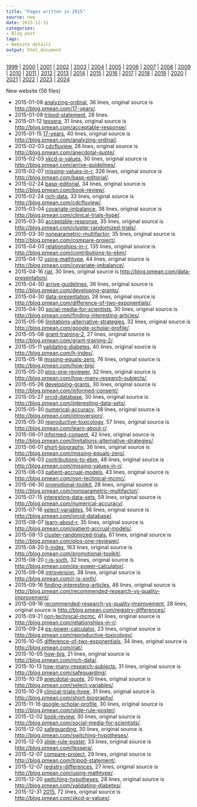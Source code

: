 ```yaml
---
title: "Pages written in 2015"
source: new
date: 2015-12-31
categories:
- Blog post
tags:
- Website details
output: html_document
---
```

 
[1999](http://new.pmean.com/1999/) | [2000](http://new.pmean.com/2000/) | [2001](http://new.pmean.com/2001/) | [2002](http://new.pmean.com/2002/) | [2003](http://new.pmean.com/2003/) | [2004](http://new.pmean.com/2004/) | [2005](http://new.pmean.com/2005/) | [2006](http://new.pmean.com/2006/) | [2007](http://new.pmean.com/2007/) | [2008](http://new.pmean.com/2008/) | [2009](http://new.pmean.com/2009/) | [2010](http://new.pmean.com/2010/) | [2011](http://new.pmean.com/2011/) | [2012](http://new.pmean.com/2012/) | [2013](http://new.pmean.com/2013/) | [2014](http://new.pmean.com/2014/) | [2015](http://new.pmean.com/2015/) | [2016](http://new.pmean.com/2016/) | [2017](http://new.pmean.com/2017/) | [2018](http://new.pmean.com/2018/) | [2019](http://new.pmean.com/2019/) | [2020](http://new.pmean.com/2020/) | [2021](http://new.pmean.com/2021/) | [2022](http://new.pmean.com/2022/) | [2023](http://new.pmean.com/2023/) | [2024](http://new.pmean.com/2024/)
 
New website (56 files)
 
+ 2015-01-08 [analyzing-ordinal](http://new.pmean.com/analyzing-ordinal/),  36 lines, original source is http://blog.pmean.com/17-years/.  
+ 2015-01-08 [tripod-statement](http://new.pmean.com/tripod-statement/),  28 lines.  
+ 2015-01-12 [tessera](http://new.pmean.com/tessera/),  31 lines, original source is http://blog.pmean.com/acceptable-response/.  
+ 2015-01-15 [17-years](http://new.pmean.com/17-years/),  40 lines, original source is http://blog.pmean.com/analyzing-ordinal/.  
+ 2015-02-03 [cdcfluview](http://new.pmean.com/cdcfluview/),  28 lines, original source is http://blog.pmean.com/anecdotal-quote/.  
+ 2015-02-03 [xkcd-p-values](http://new.pmean.com/xkcd-p-values/),  30 lines, original source is http://blog.pmean.com/arrive-guidelines/.  
+ 2015-02-07 [missing-values-in-r](http://new.pmean.com/missing-values-in-r/),  326 lines, original source is http://blog.pmean.com/basp-editorial/.  
+ 2015-02-24 [basp-editorial](http://new.pmean.com/basp-editorial/),  34 lines, original source is http://blog.pmean.com/book-review/.  
+ 2015-02-24 [rich-data](http://new.pmean.com/rich-data/),  33 lines, original source is http://blog.pmean.com/cdcfluview/.  
+ 2015-03-04 [covariate-imbalance](http://new.pmean.com/covariate-imbalance/),  38 lines, original source is http://blog.pmean.com/clinical-trials-hype/.  
+ 2015-03-30 [acceptable-response](http://new.pmean.com/acceptable-response/),  35 lines, original source is http://blog.pmean.com/cluster-randomized-trials/.  
+ 2015-03-30 [nonparametric-multifactor](http://new.pmean.com/nonparametric-multifactor/),  35 lines, original source is http://blog.pmean.com/compare-project/.  
+ 2015-04-03 [relationships-in-r](http://new.pmean.com/relationships-in-r/),  135 lines, original source is http://blog.pmean.com/contributions-to-ebm/.  
+ 2015-04-12 [using-mathtype](http://new.pmean.com/using-mathtype/),  44 lines, original source is http://blog.pmean.com/covariate-imbalance/.  
+ 2015-04-16 [riat](http://new.pmean.com/riat/),  30 lines, original source is http://blog.pmean.com/data-presentation/.  
+ 2015-04-30 [arrive-guidelines](http://new.pmean.com/arrive-guidelines/),  36 lines, original source is http://blog.pmean.com/developing-grants/.  
+ 2015-04-30 [data-presentation](http://new.pmean.com/data-presentation/),  28 lines, original source is http://blog.pmean.com/difference-of-two-exponentials/.  
+ 2015-04-30 [social-media-for-scientists](http://new.pmean.com/social-media-for-scientists/),  30 lines, original source is http://blog.pmean.com/finding-interesting-articles/.  
+ 2015-05-06 [limitations-alternative-strategies](http://new.pmean.com/limitations-alternative-strategies/),  32 lines, original source is http://blog.pmean.com/google-scholar-profile/.  
+ 2015-05-08 [grant-training-2](http://new.pmean.com/grant-training-2/),  27 lines, original source is http://blog.pmean.com/grant-training-2/.  
+ 2015-05-11 [validating-diabetes](http://new.pmean.com/validating-diabetes/),  40 lines, original source is http://blog.pmean.com/h-index/.  
+ 2015-05-18 [missing-equals-zero](http://new.pmean.com/missing-equals-zero/),  76 lines, original source is http://blog.pmean.com/how-big/.  
+ 2015-05-20 [plos-one-reviewer](http://new.pmean.com/plos-one-reviewer/),  32 lines, original source is http://blog.pmean.com/how-many-research-subjects/.  
+ 2015-05-26 [developing-grants](http://new.pmean.com/developing-grants/),  30 lines, original source is http://blog.pmean.com/informed-consent/.  
+ 2015-05-27 [orcid-database](http://new.pmean.com/orcid-database/),  30 lines, original source is http://blog.pmean.com/interesting-data-sets/.  
+ 2015-05-30 [numerical-accuracy](http://new.pmean.com/numerical-accuracy/),  38 lines, original source is http://blog.pmean.com/introversion/.  
+ 2015-05-30 [reproductive-toxicology](http://new.pmean.com/reproductive-toxicology/),  57 lines, original source is http://blog.pmean.com/learn-about-r/.  
+ 2015-06-01 [informed-consent](http://new.pmean.com/informed-consent/),  42 lines, original source is http://blog.pmean.com/limitations-alternative-strategies/.  
+ 2015-06-01 [short-biography](http://new.pmean.com/short-biography/),  36 lines, original source is http://blog.pmean.com/missing-equals-zero/.  
+ 2015-06-03 [contributions-to-ebm](http://new.pmean.com/contributions-to-ebm/),  48 lines, original source is http://blog.pmean.com/missing-values-in-r/.  
+ 2015-06-03 [patient-accrual-models](http://new.pmean.com/patient-accrual-models/),  43 lines, original source is http://blog.pmean.com/non-technical-mcmc/.  
+ 2015-06-30 [promotional-toolkit](http://new.pmean.com/promotional-toolkit/),  28 lines, original source is http://blog.pmean.com/nonparametric-multifactor/.  
+ 2015-07-15 [interesting-data-sets](http://new.pmean.com/interesting-data-sets/),  59 lines, original source is http://blog.pmean.com/numerical-accuracy/.  
+ 2015-07-16 [select-variables](http://new.pmean.com/select-variables/),  56 lines, original source is http://blog.pmean.com/orcid-database/.  
+ 2015-08-07 [learn-about-r](http://new.pmean.com/learn-about-r/),  35 lines, original source is http://blog.pmean.com/patient-accrual-models/.  
+ 2015-08-13 [cluster-randomized-trials](http://new.pmean.com/cluster-randomized-trials/),  61 lines, original source is http://blog.pmean.com/plos-one-reviewer/.  
+ 2015-08-20 [h-index](http://new.pmean.com/h-index/),  163 lines, original source is http://blog.pmean.com/promotional-toolkit/.  
+ 2015-08-20 [r-is-sixth](http://new.pmean.com/r-is-sixth/),  32 lines, original source is http://blog.pmean.com/ps-power-calculator/.  
+ 2015-09-08 [introversion](http://new.pmean.com/introversion/),  38 lines, original source is http://blog.pmean.com/r-is-sixth/.  
+ 2015-09-16 [finding-interesting-articles](http://new.pmean.com/finding-interesting-articles/),  46 lines, original source is http://blog.pmean.com/recommended-research-vs-quality-improvement/.  
+ 2015-09-16 [recommended-research-vs-quality-improvement](http://new.pmean.com/recommended-research-vs-quality-improvement/),  28 lines, original source is http://blog.pmean.com/registry-differences/.  
+ 2015-09-21 [non-technical-mcmc](http://new.pmean.com/non-technical-mcmc/),  41 lines, original source is http://blog.pmean.com/relationships-in-r/.  
+ 2015-09-24 [ps-power-calculator](http://new.pmean.com/ps-power-calculator/),  23 lines, original source is http://blog.pmean.com/reproductive-toxicology/.  
+ 2015-10-05 [difference-of-two-exponentials](http://new.pmean.com/difference-of-two-exponentials/),  34 lines, original source is http://blog.pmean.com/riat/.  
+ 2015-10-05 [how-big](http://new.pmean.com/how-big/),  21 lines, original source is http://blog.pmean.com/rich-data/.  
+ 2015-10-13 [how-many-research-subjects](http://new.pmean.com/how-many-research-subjects/),  31 lines, original source is http://blog.pmean.com/safeguarding/.  
+ 2015-10-29 [anecdotal-quote](http://new.pmean.com/anecdotal-quote/),  20 lines, original source is http://blog.pmean.com/select-variables/.  
+ 2015-10-29 [clinical-trials-hype](http://new.pmean.com/clinical-trials-hype/),  31 lines, original source is http://blog.pmean.com/short-biography/.  
+ 2015-11-16 [google-scholar-profile](http://new.pmean.com/google-scholar-profile/),  30 lines, original source is http://blog.pmean.com/slide-rule-poster/.  
+ 2015-12-02 [book-review](http://new.pmean.com/book-review/),  30 lines, original source is http://blog.pmean.com/social-media-for-scientists/.  
+ 2015-12-02 [safeguarding](http://new.pmean.com/safeguarding/),  30 lines, original source is http://blog.pmean.com/switching-hypotheses/.  
+ 2015-12-03 [slide-rule-poster](http://new.pmean.com/slide-rule-poster/),  33 lines, original source is http://blog.pmean.com/tessera/.  
+ 2015-12-07 [compare-project](http://new.pmean.com/compare-project/),  29 lines, original source is http://blog.pmean.com/tripod-statement/.  
+ 2015-12-07 [registry-differences](http://new.pmean.com/registry-differences/),  27 lines, original source is http://blog.pmean.com/using-mathtype/.  
+ 2015-12-20 [switching-hypotheses](http://new.pmean.com/switching-hypotheses/),  28 lines, original source is http://blog.pmean.com/validating-diabetes/.  
+ 2015-12-31 [2015](http://new.pmean.com/2015/),  72 lines, original source is http://blog.pmean.com/xkcd-p-values/.
 

